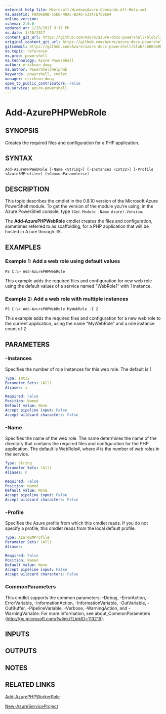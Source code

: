 ```yaml
---
external help file: Microsoft.WindowsAzure.Commands.dll-Help.xml
ms.assetid: F9A06B8B-55DB-48A5-B246-53347E759E64
online version: 
schema: 2.0.0
updated_at: 1/20/2017 9:17 PM
ms.date: 1/20/2017
content_git_url: https://github.com/Azure/azure-docs-powershell/blob/live/azureps-cmdlets-docs/ServiceManagement/Azure.Compute/v3.4.0/Add-AzurePHPWebRole.md
original_content_git_url: https://github.com/Azure/azure-docs-powershell/blob/live/azureps-cmdlets-docs/ServiceManagement/Azure.Compute/v3.4.0/Add-AzurePHPWebRole.md
gitcommit: https://github.com/Azure/azure-docs-powershell/blob/cb06bb906911a2a2e1f57adbafe0c0c97a0b205b/azureps-cmdlets-docs/ServiceManagement/Azure.Compute/v3.4.0/Add-AzurePHPWebRole.md
ms.topic: reference
ms.prod: powershell
ms.technology: Azure PowerShell
author: erickson-doug
ms.author: PowerShellHelpPub
keywords: powershell, cmdlet
manager: erickson-doug
open_to_public_contributors: False
ms.service: azure-powershell
---
```


# Add-AzurePHPWebRole

## SYNOPSIS
Creates the required files and configuration for a PHP application.

## SYNTAX

```
Add-AzurePHPWebRole [-Name <String>] [-Instances <Int32>] [-Profile <AzureSMProfile>] [<CommonParameters>]
```

## DESCRIPTION
This topic describes the cmdlet in the 0.8.10 version of the Microsoft Azure PowerShell module.
To get the version of the module you're using, in the Azure PowerShell console, type `(Get-Module -Name Azure).Version`.

The **Add-AzurePHPWebRole** cmdlet creates the files and configuration, sometimes referred to as scaffolding, for a PHP application that will be hosted in Azure through IIS.

## EXAMPLES

### Example 1: Add a web role using default values
```
PS C:\> Add-AzurePHPWebRole
```

This example adds the required files and configuration for new web role using the default values of a service named "WebRole1" with 1 instance.

### Example 2: Add a web role with multiple instances
```
PS C:\> Add-AzurePHPWebRole MyWebRole -I 2
```

This example adds the required files and configuration for a new web role to the current application, using the name "MyWebRole" and a role instance count of 2.

## PARAMETERS

### -Instances
Specifies the number of role instances for this web role.
The default is 1.

```yaml
Type: Int32
Parameter Sets: (All)
Aliases: i

Required: False
Position: Named
Default value: None
Accept pipeline input: False
Accept wildcard characters: False
```

### -Name
Specifies the name of the web role.
The name determines the name of the directory that contains the required files and configuration for the PHP application.
The default is WebRole#, where # is the number of web roles in the service.

```yaml
Type: String
Parameter Sets: (All)
Aliases: n

Required: False
Position: Named
Default value: None
Accept pipeline input: False
Accept wildcard characters: False
```

### -Profile
Specifies the Azure profile from which this cmdlet reads.
If you do not specify a profile, this cmdlet reads from the local default profile.

```yaml
Type: AzureSMProfile
Parameter Sets: (All)
Aliases: 

Required: False
Position: Named
Default value: None
Accept pipeline input: False
Accept wildcard characters: False
```

### CommonParameters
This cmdlet supports the common parameters: -Debug, -ErrorAction, -ErrorVariable, -InformationAction, -InformationVariable, -OutVariable, -OutBuffer, -PipelineVariable, -Verbose, -WarningAction, and -WarningVariable. For more information, see about_CommonParameters (http://go.microsoft.com/fwlink/?LinkID=113216).

## INPUTS

## OUTPUTS

## NOTES

## RELATED LINKS

[Add-AzurePHPWorkerRole](xref:ServiceManagement/Azure.Compute/v3.4.0/Add-AzurePHPWorkerRole.md)

[New-AzureServiceProject](xref:ServiceManagement/Azure.Compute/v3.4.0/New-AzureServiceProject.md)


